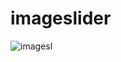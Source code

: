 # imageslider
![imagesl](https://github.com/user-attachments/assets/598c1abd-e11d-4dc1-9c52-256d25667390)
